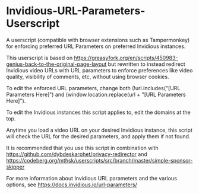 # Invidious-URL-Parameters-Userscript
A userscript (compatible with browser extensions such as Tampermonkey) for enforcing preferred URL Parameters on preferred Invidious instances. 

This userscript is based on https://greasyfork.org/en/scripts/450983-genius-back-to-the-original-page-layout but rewritten to instead
redirect Invidious video URLs with URL parameters to enforce preferences like video quality, visibility of comments, etc, without using browser cookies.

To edit the enforced URL parameters, change both (!url.includes("[URL Parameters Here]") and (window.location.replace(url + "[URL Parameters Here]").

To edit the Invidious instances this script applies to, edit the domains at the top.

Anytime you load a video URL on your desired Invidious instance, this script will check the URL for the desired parameters, and apply them if not found.

It is recommended that you use this script in combination with https://github.com/dybdeskarphet/privacy-redirector and https://codeberg.org/mthsk/userscripts/src/branch/master/simple-sponsor-skipper

For more information about Invidious URL parameters and the various options, see https://docs.invidious.io/url-parameters/
